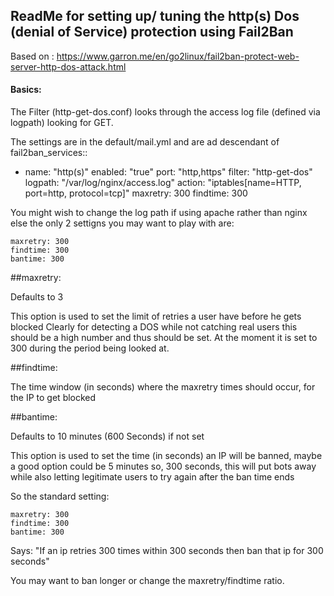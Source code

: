 ## ReadMe for setting up/ tuning the http(s) Dos (denial of Service) protection using Fail2Ban
Based on :
https://www.garron.me/en/go2linux/fail2ban-protect-web-server-http-dos-attack.html

#### Basics:

The Filter (http-get-dos.conf) looks through the access log file (defined via logpath) looking for GET.

The settings are in the default/mail.yml and are ad descendant of fail2ban_services::

  - name: "http(s)"
    enabled: "true"
    port: "http,https"
    filter: "http-get-dos"
    logpath: "/var/log/nginx/access.log"
    action: "iptables[name=HTTP, port=http, protocol=tcp]"
    maxretry: 300
    findtime: 300
    
You might wish to change the log path if using apache rather than nginx else the only 2 settigns you may want to play with are:

    maxretry: 300
    findtime: 300
    bantime: 300   
    
##maxretry:

Defaults to 3

This option is used to set the limit of retries a user have before he gets blocked
Clearly for detecting a DOS while not catching real users this should be a high number and thus should be set. 
At the moment it is set to 300 during the period being looked at.


##findtime:
 
The time window (in seconds) where the maxretry times should occur, for the IP to get blocked 
    
##bantime: 

Defaults to 10 minutes (600 Seconds) if not set    

This option is used to set the time (in seconds) an IP will be banned, maybe a good option could be 5 minutes so, 300 seconds, this will put bots away while also letting legitimate users to try again after the ban time ends

So the standard setting:

    maxretry: 300
    findtime: 300
    bantime: 300
    
Says: "If an ip retries 300 times within 300 seconds then ban that ip for 300 seconds" 

You may want to ban longer or change the maxretry/findtime ratio.

